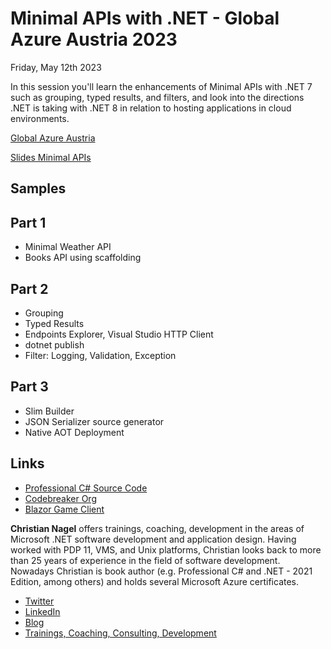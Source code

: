 # Minimal APIs with .NET - Global Azure Austria 2023

Friday, May 12th 2023

In this session you'll learn the enhancements of Minimal APIs with .NET 7 such as grouping, typed results, and filters, and look into the directions .NET is taking with .NET 8 in relation to hosting applications in cloud environments.

[Global Azure Austria](https://globalazure.at/)

[Slides Minimal APIs](slides/MinimalAPI.pdf)

## Samples

## Part 1

* Minimal Weather API
* Books API using scaffolding

## Part 2

* Grouping
* Typed Results
* Endpoints Explorer, Visual Studio HTTP Client
* dotnet publish
* Filter: Logging, Validation, Exception

## Part 3

* Slim Builder
* JSON Serializer source generator
* Native AOT Deployment

## Links

* [Professional C# Source Code](https://github.com/ProfessionalCSharp/ProfessionalCSharp2021)
* [Codebreaker Org](https://github.com/CodebreakerApp)
* [Blazor Game Client](https://codebreaker-mud.azurewebsites.net/)

**Christian Nagel** offers trainings, coaching, development in the areas of Microsoft .NET software development and application design. Having worked with PDP 11, VMS, and Unix platforms, Christian looks back to more than 25 years of experience in the field of software development. Nowadays Christian is book author (e.g. Professional C# and .NET - 2021 Edition, among others) and holds several Microsoft Azure certificates.

* [Twitter](https://www.twitter.com/christiannagel)
* [LinkedIn](https://at.linkedin.com/in/cnagel/)
* [Blog](https://csharp.christiannagel.com)
* [Trainings, Coaching, Consulting, Development](https://www.cninnovation.com)
